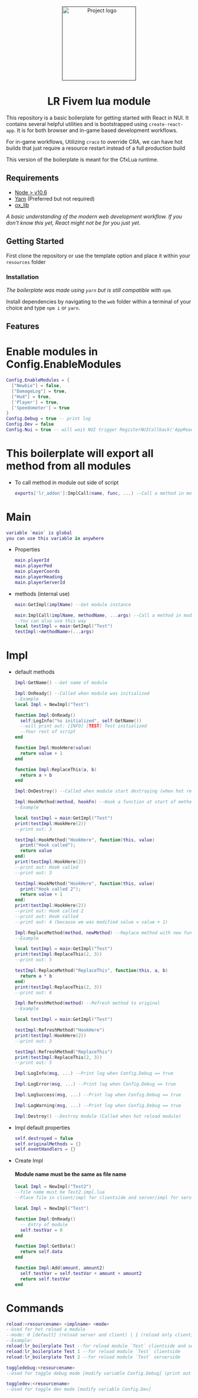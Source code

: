 <p align="center">
  <a href="" rel="noopener">
 <img width=200px height=200px src="https://lorraxs.com/logo.svg" alt="Project logo"></a>
</p>

<h1 align="center">LR Fivem lua module</h1>

This repository is a basic boilerplate for getting started
with React in NUI. It contains several helpful utilities and
is bootstrapped using `create-react-app`. It is for both browser
and in-game based development workflows.

For in-game workflows, Utilizing `craco` to override CRA, we can have hot
builds that just require a resource restart instead of a full
production build

This version of the boilerplate is meant for the CfxLua runtime.

## Requirements

- [Node > v10.6](https://nodejs.org/en/)
- [Yarn](https://yarnpkg.com/getting-started/install) (Preferred but not required)
- [ox_lib](https://github.com/overextended/ox_lib)

_A basic understanding of the modern web development workflow. If you don't
know this yet, React might not be for you just yet._

## Getting Started

First clone the repository or use the template option and place
it within your `resources` folder

### Installation

_The boilerplate was made using `yarn` but is still compatible with
`npm`._

Install dependencies by navigating to the `web` folder within
a terminal of your choice and type `npm i` or `yarn`.

## Features

# Enable modules in Config.EnableModules

```lua
Config.EnableModules = {
  ["Newbie"] = false,
  ["DamageLog"] = true,
  ["Hud"] = true,
  ['Player'] = true,
  ['Speedometer'] = true
}
Config.Debug = true -- print log
Config.Dev = false
Config.Nui = true -- will wait NUI trigger RegisterNUICallback('AppReady', ...) before init
```

# This boilerplate will export all method from all modules

- To call method in module out side of script
  ```lua
  exports['lr_addon']:ImplCall(name, func, ...) --Call a method in module external
  ```

# Main

```lua
variable `main` is global
you can use this variable in anywhere
```

- Properties

  ```lua
  main.playerId
  main.playerPed
  main.playerCoords
  main.playerHeading
  main.playerServerId
  ```

- methods (internal use)

  ```lua
  main:GetImpl(implName) --Get module instance
  ```

  ```lua
  main:ImplCall(implName, methodName, ...args) --Call a method in module
  --You can also use this way
  local testImpl = main:GetImpl("Test")
  testImpl:<methodName>(...args)
  ```

# Impl

- default methods

  ```lua
  Impl:GetName() --Get name of module
  ```

  ```lua
  Impl:OnReady() --Called when module was initialized
  --Example
  local Impl = NewImpl("Test")

  function Impl:OnReady()
    self:LogInfo("%s initialized", self:GetName())
    --will print out: [INFO] [TEST] Test initialized
    --Your rest of script
  end

  function Impl:HookHere(value)
    return value + 1
  end

  function Impl:ReplaceThis(a, b)
    return a + b
  end

  ```

  ```lua
  Impl:OnDestroy() --Called when module start destroying (when hot reload module)
  ```

  ```lua
  Impl:HookMethod(method, hookFn) --Hook a function at start of method. Must return value same as arguments of method
  --Example

  local testImpl = main:GetImpl("Test")
  print(testImpl:HookHere(2))
  --print out: 3

  testImpl:HookMethod("HookHere", function(this, value)
    print("Hook called");
    return value
  end)
  print(testImpl:HookHere(2))
  --print out: Hook called
  --print out: 3

  testImpl:HookMethod("HookHere", function(this, value)
    print("Hook called 2");
    return value + 1
  end)
  print(testImpl:HookHere(2))
  --print out: Hook called 2
  --print out: Hook called
  --print out: 4 (because we was modified value = value + 1)
  ```

  ```lua
  Impl:ReplaceMethod(method, newMethod) --Replace method with new function
  --Example

  local testImpl = main:GetImpl("Test")
  print(testImpl:ReplaceThis(2, 3))
  --print out: 5

  testImpl:ReplaceMethod("ReplaceThis", function(this, a, b)
    return a * b
  end)
  print(testImpl:ReplaceThis(2, 3))
  --print out: 6
  ```

  ```lua
  Impl:RefreshMethod(method) --Refresh method to original
  --Example

  local testImpl = main:GetImpl("Test")

  testImpl:RefreshMethod("HookHere")
  print(testImpl:HookHere(2))
  --print out: 3

  testImpl:RefreshMethod("ReplaceThis")
  print(testImpl:ReplaceThis(2, 3))
  --print out: 5
  ```

  ```lua
  Impl:LogInfo(msg, ...) --Print log when Config.Debug == true
  ```

  ```lua
  Impl:LogError(msg, ...) --Print log when Config.Debug == true
  ```

  ```lua
  Impl:LogSuccess(msg, ...) --Print log when Config.Debug == true
  ```

  ```lua
  Impl:LogWarning(msg, ...) --Print log when Config.Debug == true
  ```

  ```lua
  Impl:Destroy() --Destroy module (Called when hot reload module)
  ```

- Impl default properties

  ```lua
  self.destroyed = false
  self.originalMethods = {}
  self.eventHandlers = {}
  ```

- Create Impl

  #### Module name must be the same as file name

  ```lua
  local Impl = NewImpl("Test2")
  --file name must be Test2.impl.lua
  --Place file in client/impl for clientside and server/impl for serverside
  ```

  ```lua
  local Impl = NewImpl("Test")

  function Impl:OnReady()
    -- Entry of module
    self.testVar = 0
  end

  function Impl:GetData()
    return self.data
  end

  function Impl:Add(amount, amount2)
    self.testVar = self.testVar + amount + amount2
    return self.testVar
  end
  ```

# Commands

```lua
reload:<resourcename> <implname> <mode>
--Used for hot reload a module
--mode: 0 [default] (reload server and client) | 1 (reload only client) | 2 (reload only server)
--Example:
reload:lr_boilerplate Test --for reload module `Test` clientside and serverside
reload:lr_boilerplate Test 1 --for reload module `Test` clientside
reload:lr_boilerplate Test 2 --for reload module `Test` serverside
```

```lua
toggledebug:<resourcename>
--Used for toggle debug mode [modify variable Config.Debug] (print out log ...)
```

```lua
toggledev:<resourcename>
--Used for toggle dev mode [modify variable Config.Dev]
```
